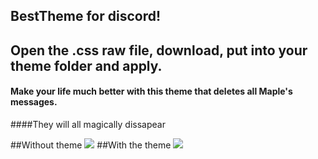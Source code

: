 ## BestTheme for discord!
## Open the .css raw file, download, put into your theme folder and apply.
#### Make your life much better with this theme that deletes all Maple's messages.
####They will all magically dissapear 

##Without theme 
![](http://i.imgur.com/RGlKUJZ.png)
##With the theme 
![](http://i.imgur.com/VRmq1mH.png)
